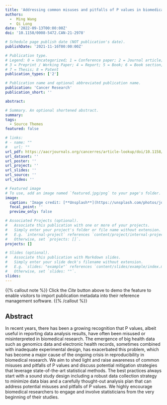 ```yaml
---
title: 'Addressing common misuses and pitfalls of P values in biomedical research'
authors:
  -  Ming Wang
  -  Qi Long
date: '2022-09-13T00:00:00Z'
doi: '10.1158/0008-5472.CAN-21-2978'

# Schedule page publish date (NOT publication's date).
publishDate: '2021-11-16T00:00:00Z'

# Publication type.
# Legend: 0 = Uncategorized; 1 = Conference paper; 2 = Journal article;
# 3 = Preprint / Working Paper; 4 = Report; 5 = Book; 6 = Book section;
# 7 = Thesis; 8 = Patent
publication_types: ['2']

# Publication name and optional abbreviated publication name.
publication: 'Cancer Research'
publication_short: ''

abstract: 

# Summary. An optional shortened abstract.
summary: 
tags:
  - Source Themes
featured: false

# links:
# - name: ""
#   url: ""
url_pdf: https://aacrjournals.org/cancerres/article-lookup/doi/10.1158/0008-5472.CAN-21-2978
url_dataset: ''
url_poster: ''
url_project: ''
url_slides: ''
url_source: ''
url_video: ''

# Featured image
# To use, add an image named `featured.jpg/png` to your page's folder.
image:
  caption: 'Image credit: [**Unsplash**](https://unsplash.com/photos/jdD8gXaTZsc)'
  focal_point: ''
  preview_only: false

# Associated Projects (optional).
#   Associate this publication with one or more of your projects.
#   Simply enter your project's folder or file name without extension.
#   E.g. `internal-project` references `content/project/internal-project/index.md`.
#   Otherwise, set `projects: []`.
projects: []

# Slides (optional).
#   Associate this publication with Markdown slides.
#   Simply enter your slide deck's filename without extension.
#   E.g. `slides: "example"` references `content/slides/example/index.md`.
#   Otherwise, set `slides: ""`.
slides:
---
```


{{% callout note %}}
Click the _Cite_ button above to demo the feature to enable visitors to import publication metadata into their reference management software.
{{% /callout %}}

## Abstract

In recent years, there has been a growing recognition that P values, albeit useful in reporting data analysis results, have often been misused or misinterpreted in biomedical research. The emergence of big health data such as genomics data and electronic health records, sometimes combined with inadequate experimental design, has exacerbated this problem, which has become a major cause of the ongoing crisis in reproducibility in biomedical research. We aim to shed light and raise awareness of common misuses and pitfalls of P values and discuss potential mitigation strategies that leverage state-of-the-art statistical methods. The best practices always start with a sound study design including a robust data collection strategy to minimize data bias and a carefully thought-out analysis plan that can address potential misuses and pitfalls of P values. We highly encourage biomedical researchers to engage and involve statisticians from the very beginning of their studies.
